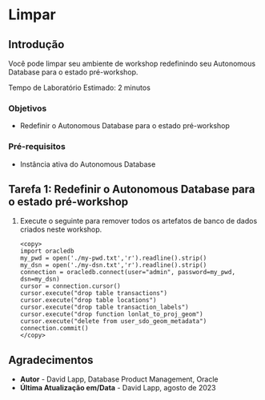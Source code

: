 # Limpar

## Introdução

Você pode limpar seu ambiente de workshop redefinindo seu Autonomous Database para o estado pré-workshop.

Tempo de Laboratório Estimado: 2 minutos

### Objetivos

*   Redefinir o Autonomous Database para o estado pré-workshop

### Pré-requisitos

*   Instância ativa do Autonomous Database

## Tarefa 1: Redefinir o Autonomous Database para o estado pré-workshop

1.  Execute o seguinte para remover todos os artefatos de banco de dados criados neste workshop.
    
        <copy>
        import oracledb
        my_pwd = open('./my-pwd.txt','r').readline().strip()
        my_dsn = open('./my-dsn.txt','r').readline().strip()
        connection = oracledb.connect(user="admin", password=my_pwd, dsn=my_dsn)
        cursor = connection.cursor()
        cursor.execute("drop table transactions")
        cursor.execute("drop table locations")
        cursor.execute("drop table transaction_labels")
        cursor.execute("drop function lonlat_to_proj_geom")
        cursor.execute("delete from user_sdo_geom_metadata")
        connection.commit()
        </copy>
        

## Agradecimentos

*   **Autor** - David Lapp, Database Product Management, Oracle
*   **Última Atualização em/Data** - David Lapp, agosto de 2023